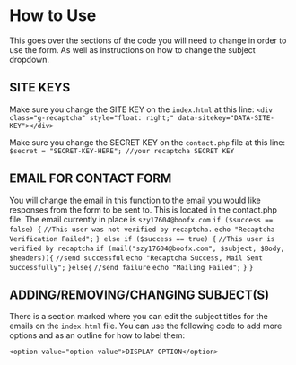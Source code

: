 # How to Use

This goes over the sections of the code you will need to change in order to use the form. As well as instructions on how to change the subject dropdown.

## SITE KEYS

Make sure you change the SITE KEY on the `index.html` at this line:
`<div class="g-recaptcha" style="float: right;" data-sitekey="DATA-SITE-KEY"></div>`

Make sure you change the SECRET KEY on the `contact.php` file at this line:
`$secret = "SECRET-KEY-HERE"; //your recaptcha SECRET KEY`

## EMAIL FOR CONTACT FORM

You will change the email in this function to the email you would like responses from the form to be sent to. This is located in the contact.php file. The email currently in place is `szy17604@boofx.com`
`if ($success == false) {`
`//This user was not verified by recaptcha.`
`echo "Recaptcha Verification Failed";`
`} else if ($success == true) {`
`//This user is verified by recaptcha`
`if (mail("szy17604@boofx.com", $subject, $Body, $headers)){`
`//send successful`
`echo "Recaptcha Success, Mail Sent Successfully";`
`}else{`
`//send failure`
`echo "Mailing Failed";`
`}`
`}`

## ADDING/REMOVING/CHANGING SUBJECT(S)

There is a section marked where you can edit the subject titles for the emails on the `index.html` file. You can use the following code to add more options and as an outline for how to label them:

`<option value="option-value">DISPLAY OPTION</option>`
